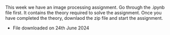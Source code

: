 This week we have an image processing assignment. 
Go through the .ipynb file first. It contains the theory required to solve the assignment. 
Once you have completed the theory, downlaod the zip file and start the assignment. 
- File downloaded on 24th June 2024
